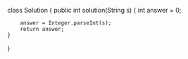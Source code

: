 class Solution {
    public int solution(String s) {
     int answer = 0;

        answer = Integer.parseInt(s);
        return answer;
    }    
}
